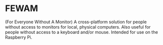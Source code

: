 # FEWAM
(For Everyone Without A Monitor) A cross-platform solution for people without access to monitors for local, physical computers. Also useful for people without access to a keyboard and/or mouse. Intended for use on the Raspberry Pi.
